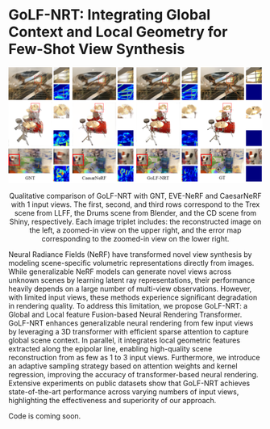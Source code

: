 # GoLF-NRT: Integrating Global Context and Local Geometry for Few-Shot View Synthesis
![image](https://github.com/KLMAV-CUC/GOLF-NRT/blob/main/1view.png)
<p align="center">Qualitative comparison of GoLF-NRT with GNT, EVE-NeRF and CaesarNeRF with 1 input views. The first, second, and third rows correspond to the Trex scene from LLFF, the Drums scene from Blender, and the CD scene from Shiny, respectively. Each image triplet includes: the reconstructed image on the left, a zoomed-in view on the upper right, and the error map corresponding to the zoomed-in view on the lower right.</p>

Neural Radiance Fields (NeRF) have transformed novel view synthesis by modeling scene-specific volumetric representations directly from images. While generalizable NeRF models can generate novel views across unknown scenes by learning latent ray representations, their performance heavily depends on a large number of multi-view observations. However, with limited input views, these methods experience significant degradation in rendering quality. To address this limitation, we propose GoLF-NRT: a Global and Local feature Fusion-based Neural Rendering Transformer. GoLF-NRT enhances generalizable neural rendering from few input views by leveraging a 3D transformer with efficient sparse attention to capture global scene context. In parallel, it integrates local geometric features extracted along the epipolar line, enabling high-quality scene reconstruction from as few as 1 to 3 input views. Furthermore, we introduce an adaptive sampling strategy based on attention weights and kernel regression, improving the accuracy of transformer-based neural rendering. Extensive experiments on public datasets show that GoLF-NRT achieves state-of-the-art performance across varying numbers of input views, highlighting the effectiveness and superiority of our approach.

Code is coming soon.
